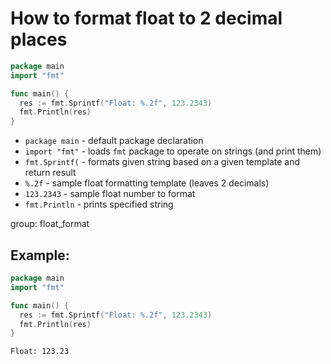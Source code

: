 # How to format float to 2 decimal places

```go
package main
import "fmt"

func main() {
  res := fmt.Sprintf("Float: %.2f", 123.2343)
  fmt.Println(res)
}
```

- `package main` - default package declaration
- `import "fmt"` - loads `fmt` package to operate on strings (and print them)
- `fmt.Sprintf(` - formats given string based on a given template and return result
- `%.2f` - sample float formatting template (leaves 2 decimals)
- `123.2343` - sample float number to format
- `fmt.Println` - prints specified string

group: float_format

## Example: 
```go
package main
import "fmt"

func main() {
  res := fmt.Sprintf("Float: %.2f", 123.2343)
  fmt.Println(res)
}
```
```
Float: 123.23

```

